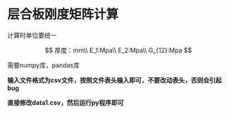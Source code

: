 # 层合板刚度矩阵计算

计算时单位要统一

$$
厚度：mm\\
E_1:Mpa\\
E_2:Mpa\\
G_{12}:Mpa
$$

需要numpy库，pandas库

**输入文件格式为csv文件，按照文件表头输入即可，不要改动表头，否则会引起bug**

**直接修改data1.csv，然后运行py程序即可**
